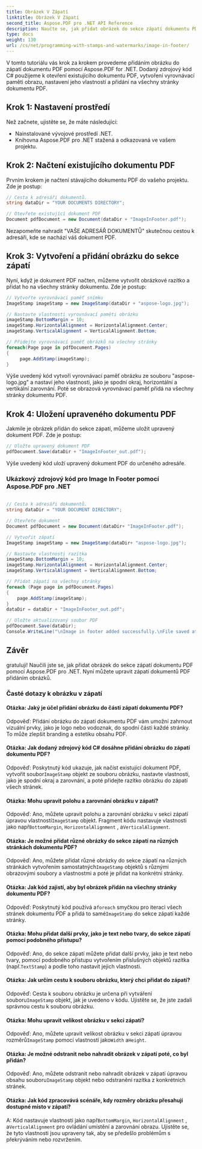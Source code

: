 ```yaml
---
title: Obrázek V Zápatí
linktitle: Obrázek V Zápatí
second_title: Aspose.PDF pro .NET API Reference
description: Naučte se, jak přidat obrázek do sekce zápatí dokumentu PDF pomocí Aspose.PDF pro .NET.
type: docs
weight: 130
url: /cs/net/programming-with-stamps-and-watermarks/image-in-footer/
---
```

V tomto tutoriálu vás krok za krokem provedeme přidáním obrázku do zápatí dokumentu PDF pomocí Aspose.PDF for .NET. Dodaný zdrojový kód C# použijeme k otevření existujícího dokumentu PDF, vytvoření vyrovnávací paměti obrazu, nastavení jeho vlastností a přidání na všechny stránky dokumentu PDF.

## Krok 1: Nastavení prostředí

Než začnete, ujistěte se, že máte následující:

- Nainstalované vývojové prostředí .NET.
- Knihovna Aspose.PDF pro .NET stažená a odkazovaná ve vašem projektu.

## Krok 2: Načtení existujícího dokumentu PDF

Prvním krokem je načtení stávajícího dokumentu PDF do vašeho projektu. Zde je postup:

```csharp
// Cesta k adresáři dokumentů.
string dataDir = "YOUR DOCUMENTS DIRECTORY";

// Otevřete existující dokument PDF
Document pdfDocument = new Document(dataDir + "ImageInFooter.pdf");
```

Nezapomeňte nahradit "VAŠE ADRESÁŘ DOKUMENTŮ" skutečnou cestou k adresáři, kde se nachází váš dokument PDF.

## Krok 3: Vytvoření a přidání obrázku do sekce zápatí

Nyní, když je dokument PDF načten, můžeme vytvořit obrázkové razítko a přidat ho na všechny stránky dokumentu. Zde je postup:

```csharp
// Vytvořte vyrovnávací paměť snímku
ImageStamp imageStamp = new ImageStamp(dataDir + "aspose-logo.jpg");

// Nastavte vlastnosti vyrovnávací paměti obrázku
imageStamp.BottomMargin = 10;
imageStamp.HorizontalAlignment = HorizontalAlignment.Center;
imageStamp.VerticalAlignment = VerticalAlignment.Bottom;

// Přidejte vyrovnávací paměť obrázků na všechny stránky
foreach(Page page in pdfDocument.Pages)
{
     page.AddStamp(imageStamp);
}
```

Výše uvedený kód vytvoří vyrovnávací paměť obrázku ze souboru "aspose-logo.jpg" a nastaví jeho vlastnosti, jako je spodní okraj, horizontální a vertikální zarovnání. Poté se obrazová vyrovnávací paměť přidá na všechny stránky dokumentu PDF.

## Krok 4: Uložení upraveného dokumentu PDF

Jakmile je obrázek přidán do sekce zápatí, můžeme uložit upravený dokument PDF. Zde je postup:

```csharp
// Uložte upravený dokument PDF
pdfDocument.Save(dataDir + "ImageInFooter_out.pdf");
```

Výše uvedený kód uloží upravený dokument PDF do určeného adresáře.

### Ukázkový zdrojový kód pro Image In Footer pomocí Aspose.PDF pro .NET 
```csharp

// Cesta k adresáři dokumentů.
string dataDir = "YOUR DOCUMENT DIRECTORY";

// Otevřete dokument
Document pdfDocument = new Document(dataDir+ "ImageInFooter.pdf");

// Vytvořit zápatí
ImageStamp imageStamp = new ImageStamp(dataDir+ "aspose-logo.jpg");

// Nastavte vlastnosti razítka
imageStamp.BottomMargin = 10;
imageStamp.HorizontalAlignment = HorizontalAlignment.Center;
imageStamp.VerticalAlignment = VerticalAlignment.Bottom;

// Přidat zápatí na všechny stránky
foreach (Page page in pdfDocument.Pages)
{
	page.AddStamp(imageStamp);
}
dataDir = dataDir + "ImageInFooter_out.pdf";

// Uložte aktualizovaný soubor PDF
pdfDocument.Save(dataDir);
Console.WriteLine("\nImage in footer added successfully.\nFile saved at " + dataDir);
```

## Závěr

gratuluji! Naučili jste se, jak přidat obrázek do sekce zápatí dokumentu PDF pomocí Aspose.PDF pro .NET. Nyní můžete upravit zápatí dokumentů PDF přidáním obrázků.

### Časté dotazy k obrázku v zápatí

#### Otázka: Jaký je účel přidání obrázku do části zápatí dokumentu PDF?

Odpověď: Přidání obrázku do zápatí dokumentu PDF vám umožní zahrnout vizuální prvky, jako je logo nebo vodoznak, do spodní části každé stránky. To může zlepšit branding a estetiku obsahu PDF.

#### Otázka: Jak dodaný zdrojový kód C# dosáhne přidání obrázku do zápatí dokumentu PDF?

 Odpověď: Poskytnutý kód ukazuje, jak načíst existující dokument PDF, vytvořit soubor`ImageStamp` objekt ze souboru obrázku, nastavte vlastnosti, jako je spodní okraj a zarovnání, a poté přidejte razítko obrázku do zápatí všech stránek.

#### Otázka: Mohu upravit polohu a zarovnání obrázku v zápatí?

 Odpověď: Ano, můžete upravit polohu a zarovnání obrázku v sekci zápatí úpravou vlastností`ImageStamp` objekt. Fragment kódu nastavuje vlastnosti jako např`BottomMargin`, `HorizontalAlignment` , a`VerticalAlignment`.

#### Otázka: Je možné přidat různé obrázky do sekce zápatí na různých stránkách dokumentu PDF?

 Odpověď: Ano, můžete přidat různé obrázky do sekce zápatí na různých stránkách vytvořením samostatných`ImageStamp` objektů s různými obrazovými soubory a vlastnostmi a poté je přidat na konkrétní stránky.

#### Otázka: Jak kód zajistí, aby byl obrázek přidán na všechny stránky dokumentu PDF?

Odpověď: Poskytnutý kód používá a`foreach` smyčkou pro iteraci všech stránek dokumentu PDF a přidá to samé`ImageStamp` do sekce zápatí každé stránky.

#### Otázka: Mohu přidat další prvky, jako je text nebo tvary, do sekce zápatí pomocí podobného přístupu?

 Odpověď: Ano, do sekce zápatí můžete přidat další prvky, jako je text nebo tvary, pomocí podobného přístupu vytvořením příslušných objektů razítka (např.`TextStamp`) a podle toho nastavit jejich vlastnosti.

#### Otázka: Jak určím cestu k souboru obrázku, který chci přidat do zápatí?

 Odpověď: Cesta k souboru obrázku je určena při vytváření souboru`ImageStamp` objekt, jak je uvedeno v kódu. Ujistěte se, že jste zadali správnou cestu k souboru obrázku.

#### Otázka: Mohu upravit velikost obrázku v sekci zápatí?

 Odpověď: Ano, můžete upravit velikost obrázku v sekci zápatí úpravou rozměrů`ImageStamp` pomocí vlastností jako`Width` a`Height`.

#### Otázka: Je možné odstranit nebo nahradit obrázek v zápatí poté, co byl přidán?

 Odpověď: Ano, můžete odstranit nebo nahradit obrázek v zápatí úpravou obsahu souboru`ImageStamp` objekt nebo odstranění razítka z konkrétních stránek.

#### Otázka: Jak kód zpracovává scénáře, kdy rozměry obrázku přesahují dostupné místo v zápatí?

 A: Kód nastavuje vlastnosti jako např`BottomMargin`, `HorizontalAlignment` , a`VerticalAlignment` pro ovládání umístění a zarovnání obrazu. Ujistěte se, že tyto vlastnosti jsou upraveny tak, aby se předešlo problémům s překrýváním nebo rozvržením.